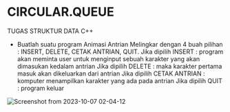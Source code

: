 # CIRCULAR.QUEUE
TUGAS STRUKTUR DATA C++

* Buatlah suatu program Animasi Antrian Melingkar dengan 4 buah 
pilihan : INSERT, DELETE, CETAK ANTRIAN, QUIT.
Jika dipilih INSERT : program akan meminta user untuk menginput 
sebuah karakter yang akan dimasukan kedalam 
antrian
Jika dipilih DELETE : maka karakter pertama masuk akan 
dikeluarkan dari antrian
Jika dipilih CETAK ANTRIAN : komputer menampilkan karakter 
yang ada pada antrian
Jika dipilih QUIT : program keluar

![Screenshot from 2023-10-07 02-04-12](https://github.com/Hariisdermawan3/CIRCULAR.QUEUE/assets/134305800/deeba1f4-396f-478c-b998-b377f474a165)

